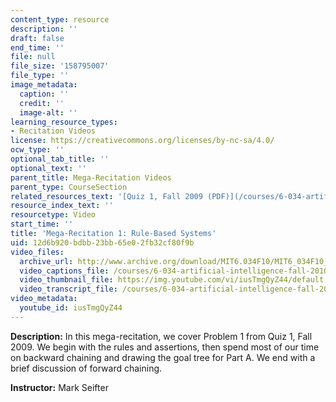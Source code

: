 ```yaml
---
content_type: resource
description: ''
draft: false
end_time: ''
file: null
file_size: '158795007'
file_type: ''
image_metadata:
  caption: ''
  credit: ''
  image-alt: ''
learning_resource_types:
- Recitation Videos
license: https://creativecommons.org/licenses/by-nc-sa/4.0/
ocw_type: ''
optional_tab_title: ''
optional_text: ''
parent_title: Mega-Recitation Videos
parent_type: CourseSection
related_resources_text: '[Quiz 1, Fall 2009 (PDF)](/courses/6-034-artificial-intelligence-fall-2010/resources/mit6_034f10_quiz1_2009)'
resource_index_text: ''
resourcetype: Video
start_time: ''
title: 'Mega-Recitation 1: Rule-Based Systems'
uid: 12d6b920-bdbb-23bb-65e0-2fb32cf80f9b
video_files:
  archive_url: http://www.archive.org/download/MIT6.034F10/MIT6_034F10_rec01_300k.mp4
  video_captions_file: /courses/6-034-artificial-intelligence-fall-2010/c8b41aaee69359b480a5f09be64e5d94_iusTmgQyZ44.vtt
  video_thumbnail_file: https://img.youtube.com/vi/iusTmgQyZ44/default.jpg
  video_transcript_file: /courses/6-034-artificial-intelligence-fall-2010/aeb0f76f96bdbaffe8d73c39073e0bb4_iusTmgQyZ44.pdf
video_metadata:
  youtube_id: iusTmgQyZ44
---
```

**Description:** In this mega-recitation, we cover Problem 1 from Quiz 1, Fall 2009. We begin with the rules and assertions, then spend most of our time on backward chaining and drawing the goal tree for Part A. We end with a brief discussion of forward chaining.

**Instructor:** Mark Seifter